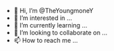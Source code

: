- 👋 Hi, I’m @TheYoungmoneY
- 👀 I’m interested in ...
- 🌱 I’m currently learning ...
- 💞️ I’m looking to collaborate on ...
- 📫 How to reach me ...

<!---
TheYoungmoneY/TheYoungmoneY is a ✨ special ✨ repository because its `README.md` (this file) appears on your GitHub profile.
You can click the Preview link to take a look at your changes.
--->

